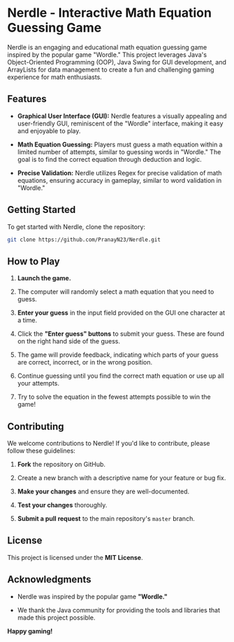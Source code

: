 # Nerdle - Interactive Math Equation Guessing Game

Nerdle is an engaging and educational math equation guessing game inspired by the popular game "Wordle." This project leverages Java's Object-Oriented Programming (OOP), Java Swing for GUI development, and ArrayLists for data management to create a fun and challenging gaming experience for math enthusiasts.

## Features

- **Graphical User Interface (GUI):** Nerdle features a visually appealing and user-friendly GUI, reminiscent of the "Wordle" interface, making it easy and enjoyable to play.

- **Math Equation Guessing:** Players must guess a math equation within a limited number of attempts, similar to guessing words in "Wordle." The goal is to find the correct equation through deduction and logic.

- **Precise Validation:** Nerdle utilizes Regex for precise validation of math equations, ensuring accuracy in gameplay, similar to word validation in "Wordle."

## Getting Started

To get started with Nerdle, clone the repository:

   ```bash
   git clone https://github.com/PranayN23/Nerdle.git
   ```

## How to Play

1. **Launch the game.**

2. The computer will randomly select a math equation that you need to guess.

3. **Enter your guess** in the input field provided on the GUI one character at a time.

4. Click the **"Enter guess" buttons** to submit your guess. These are found on the right hand side of the guess.

5. The game will provide feedback, indicating which parts of your guess are correct, incorrect, or in the wrong position.

6. Continue guessing until you find the correct math equation or use up all your attempts.

7. Try to solve the equation in the fewest attempts possible to win the game!

## Contributing

We welcome contributions to Nerdle! If you'd like to contribute, please follow these guidelines:

1. **Fork** the repository on GitHub.

2. Create a new branch with a descriptive name for your feature or bug fix.

3. **Make your changes** and ensure they are well-documented.

4. **Test your changes** thoroughly.

5. **Submit a pull request** to the main repository's `master` branch.

## License

This project is licensed under the **MIT License**.

## Acknowledgments

- Nerdle was inspired by the popular game **"Wordle."**

- We thank the Java community for providing the tools and libraries that made this project possible.

**Happy gaming!**

   
